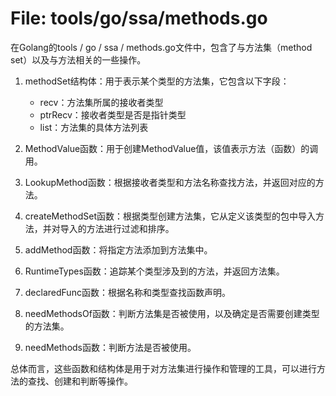# File: tools/go/ssa/methods.go

在Golang的tools / go / ssa / methods.go文件中，包含了与方法集（method set）以及与方法相关的一些操作。

1. methodSet结构体：用于表示某个类型的方法集，它包含以下字段：
   - recv：方法集所属的接收者类型
   - ptrRecv：接收者类型是否是指针类型
   - list：方法集的具体方法列表

2. MethodValue函数：用于创建MethodValue值，该值表示方法（函数）的调用。

3. LookupMethod函数：根据接收者类型和方法名称查找方法，并返回对应的方法。

4. createMethodSet函数：根据类型创建方法集，它从定义该类型的包中导入方法，并对导入的方法进行过滤和排序。

5. addMethod函数：将指定方法添加到方法集中。

6. RuntimeTypes函数：追踪某个类型涉及到的方法，并返回方法集。

7. declaredFunc函数：根据名称和类型查找函数声明。

8. needMethodsOf函数：判断方法集是否被使用，以及确定是否需要创建类型的方法集。

9. needMethods函数：判断方法是否被使用。

总体而言，这些函数和结构体是用于对方法集进行操作和管理的工具，可以进行方法的查找、创建和判断等操作。

